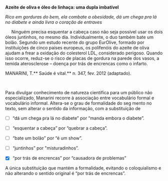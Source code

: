 

**Azeite de oliva e óleo de linhaça: uma dupla imbatível​**

*Rico em gorduras do bem, ela combate a obesidade, dá um chega pra lá no diabete e ainda livra o coração de entraves*

     Ninguém precisa esquentar a cabeça caso não seja possível usar os dois óleos juntinhos, no mesmo dia. Individualmente, o duo também bate um bolão. Segundo um estudo recente do grupo EurOlive, formado por instituições de cinco países europeus, os polifenóis do azeite de oliva ajudam a frear a oxidação do colesterol LDL, considerado perigoso. Quando isso ocorre, reduz-se o risco de placas de gordura na parede dos vasos, a temida aterosclerose – doença por trás de encrencas como o infarto.

MANARINI, T.** Saúde é vital.** n. 347, fev. 2012 (adaptado).

 

Para divulgar conhecimento de natureza científica para um público não especializado, Manarini recorre à associação entre vocabulário formal e vocabulário informal. Altera-se ο grau de formalidade do seg mento no texto, sem alterar ο sentido da informação, com a substituição de



- [ ] “dá um chega pra lá no diabete” por “manda embora o diabete”.
- [ ] “esquentar a cabeça” por “quebrar a cabeça”.
- [ ] “bate um bolão” por “é um show”.
- [ ] “juntinhos” por "misturadinhos”.
- [x] “por trás de encrencas” por “causadora de problemas”


A única substituição que mantém a formalidade, evitando o coloquialismo e não alterando o sentido original é “por trás de encrencas”.

        